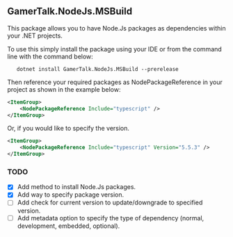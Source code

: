 ## GamerTalk.NodeJs.MSBuild

This package allows you to have Node.Js packages as dependencies within your .NET projects.

To use this simply install the package using your IDE or from the command line with the command below:
```batch
   dotnet install GamerTalk.NodeJs.MSBuild --prerelease
```

Then reference your required packages as NodePackageReference in your project as shown in the example below:
```xml
<ItemGroup>
    <NodePackageReference Include="typescript" />
</ItemGroup>
```
Or, if you would like to specify the version.
```xml
<ItemGroup>
    <NodePackageReference Include="typescript" Version="5.5.3" />
</ItemGroup>
```

### TODO
- [x] Add method to install Node.Js packages.
- [x] Add way to specify package version.
- [ ] Add check for current version to update/downgrade to specified version.
- [ ] Add metadata option to specify the type of dependency (normal, development, embedded, optional).
